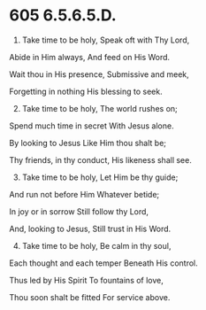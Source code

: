 # 605 6.5.6.5.D.

1.  Take time to be holy, Speak oft with Thy Lord,

Abide in Him always, And feed on His Word.

Wait thou in His presence, Submissive and meek,

Forgetting in nothing His blessing to seek.

2.  Take time to be holy, The world rushes on;

Spend much time in secret With Jesus alone.

By looking to Jesus Like Him thou shalt be;

Thy friends, in thy conduct, His likeness shall see.

3.  Take time to be holy, Let Him be thy guide;

And run not before Him Whatever betide;

In joy or in sorrow Still follow thy Lord,

And, looking to Jesus, Still trust in His Word.

4.  Take time to be holy, Be calm in thy soul,

Each thought and each temper Beneath His control.

Thus led by His Spirit To fountains of love,

Thou soon shalt be fitted For service above.


